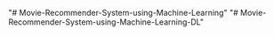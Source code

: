 "# Movie-Recommender-System-using-Machine-Learning" 
"# Movie-Recommender-System-using-Machine-Learning-DL" 
